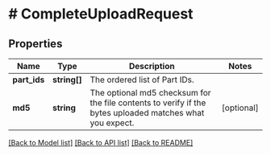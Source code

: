 # # CompleteUploadRequest

## Properties

Name | Type | Description | Notes
------------ | ------------- | ------------- | -------------
**part_ids** | **string[]** | The ordered list of Part IDs. |
**md5** | **string** | The optional md5 checksum for the file contents to verify if the bytes uploaded matches what you expect. | [optional]

[[Back to Model list]](../../README.md#models) [[Back to API list]](../../README.md#endpoints) [[Back to README]](../../README.md)
